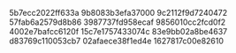 5b7ecc2022ff633a
9b8083b3efa37000
9c2112f9d7240472
57fab6a2579d8b86
3987737fd958ecaf
9856010cc2fcd0f2
4002e7bafcc6120f
15c7e1757433074c
83e9bb02a8be4637
d83769c110053cb7
02afaece38f1ed4e
1627817c00e82610
